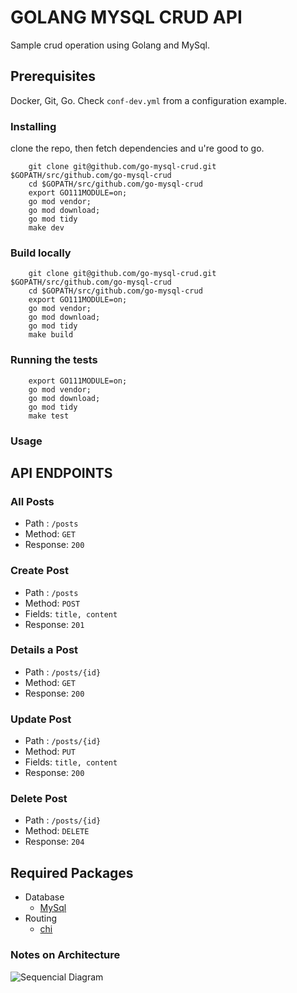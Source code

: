 # GOLANG MYSQL CRUD API

Sample crud operation using Golang and MySql.

## Prerequisites

Docker, Git, Go. Check `conf-dev.yml` from a configuration example.


### Installing

clone the repo, then fetch dependencies and u're good to go.

```
    git clone git@github.com/go-mysql-crud.git $GOPATH/src/github.com/go-mysql-crud
    cd $GOPATH/src/github.com/go-mysql-crud
    export GO111MODULE=on;
    go mod vendor;
    go mod download;
    go mod tidy
    make dev
```

### Build locally

```
    git clone git@github.com/go-mysql-crud.git $GOPATH/src/github.com/go-mysql-crud
    cd $GOPATH/src/github.com/go-mysql-crud
    export GO111MODULE=on;
    go mod vendor;
    go mod download;
    go mod tidy
    make build
```


### Running the tests

```
    export GO111MODULE=on;
    go mod vendor;
    go mod download;
    go mod tidy
    make test
```

### Usage

## API ENDPOINTS

### All Posts
- Path : `/posts`
- Method: `GET`
- Response: `200`

### Create Post
- Path : `/posts`
- Method: `POST`
- Fields: `title, content`
- Response: `201`

### Details a Post
- Path : `/posts/{id}`
- Method: `GET`
- Response: `200`

### Update Post
- Path : `/posts/{id}`
- Method: `PUT`
- Fields: `title, content`
- Response: `200`

### Delete Post
- Path : `/posts/{id}`
- Method: `DELETE`
- Response: `204`

## Required Packages
- Database
    * [MySql](https://github.com/go-sql-driver/mysql)
- Routing
    * [chi](https://github.com/go-chi/chi)



### Notes on Architecture

![Sequencial Diagram](doc/diagram.png)